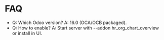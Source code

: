 # FAQ

- Q: Which Odoo version? A: 16.0 (OCA/OCB packaged).
- Q: How to enable? A: Start server with --addon hr_org_chart_overview or install in UI.
